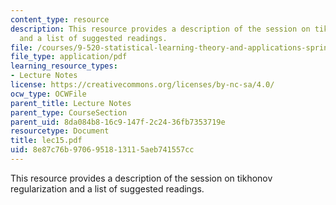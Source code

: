 ```yaml
---
content_type: resource
description: This resource provides a description of the session on tikhonov regularization
  and a list of suggested readings.
file: /courses/9-520-statistical-learning-theory-and-applications-spring-2006/8e87c76b9706951813115aeb741557cc_lec15.pdf
file_type: application/pdf
learning_resource_types:
- Lecture Notes
license: https://creativecommons.org/licenses/by-nc-sa/4.0/
ocw_type: OCWFile
parent_title: Lecture Notes
parent_type: CourseSection
parent_uid: 8da084b8-16c9-147f-2c24-36fb7353719e
resourcetype: Document
title: lec15.pdf
uid: 8e87c76b-9706-9518-1311-5aeb741557cc
---
```

This resource provides a description of the session on tikhonov regularization and a list of suggested readings.